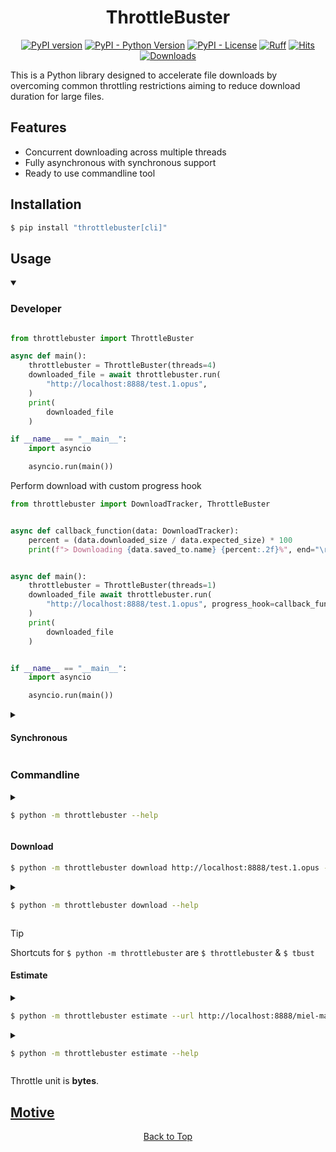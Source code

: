 <div align="center">

# ThrottleBuster

[![PyPI version](https://badge.fury.io/py/throttlebuster.svg)](https://pypi.org/project/throttlebuster)
[![PyPI - Python Version](https://img.shields.io/pypi/pyversions/throttlebuster)](https://pypi.org/project/throttlebuster)
[![PyPI - License](https://img.shields.io/pypi/l/throttlebuster)](https://pypi.org/project/throttlebuster)
[![Ruff](https://img.shields.io/endpoint?url=https://raw.githubusercontent.com/astral-sh/ruff/main/assets/badge/v2.json)](https://github.com/astral-sh/ruff)
[![Hits](https://hits.sh/github.com/Simatwa/throttlebuster.svg?label=Total%20hits&logo=dotenv)](https://github.com/Simatwa/throttlebuster "Total hits")
[![Downloads](https://pepy.tech/badge/throttlebuster)](https://pepy.tech/project/throttlebuster)
<!-- 
[![Code Coverage](https://img.shields.io/codecov/c/github/Simatwa/throttlebuster)](https://codecov.io/gh/Simatwa/throttlebuster)
-->
<!-- TODO: Add logo & wakatime-->
</div>

This is a Python library designed to accelerate file downloads by overcoming common throttling restrictions aiming to reduce download duration for large files.

## Features

- Concurrent downloading across multiple threads
- Fully asynchronous with synchronous support
- Ready to use commandline tool


## Installation

```bash
$ pip install "throttlebuster[cli]"
```

## Usage

<details open>

<summary>

### Developer
</summary>

```python

from throttlebuster import ThrottleBuster

async def main():
    throttlebuster = ThrottleBuster(threads=4)
    downloaded_file = await throttlebuster.run(
        "http://localhost:8888/test.1.opus",
    )
    print(
        downloaded_file
    )

if __name__ == "__main__":
    import asyncio

    asyncio.run(main())

```

Perform download with custom progress hook

```python
from throttlebuster import DownloadTracker, ThrottleBuster


async def callback_function(data: DownloadTracker):
    percent = (data.downloaded_size / data.expected_size) * 100
    print(f"> Downloading {data.saved_to.name} {percent:.2f}%", end="\r")


async def main():
    throttlebuster = ThrottleBuster(threads=1)
    downloaded_file await throttlebuster.run(
        "http://localhost:8888/test.1.opus", progress_hook=callback_function
    )
    print(
        downloaded_file
    )


if __name__ == "__main__":
    import asyncio

    asyncio.run(main())

```

<details>

<summary>

#### Synchronous
</summary>

```python
from throttlebuster import ThrottleBuster

throttlebuster = ThrottleBuster()

downloaed_file = throttlebuster.run_sync("http://localhost:8888/test.1.opus")

print(
    downloaded_file
)

```
</details>

</details>

### Commandline

<details>

<summary>

```sh
$ python -m throttlebuster --help
```
</summary>

```sh
Usage: python -m throttlebuster [OPTIONS] COMMAND [ARGS]...

  Accelerate file downloads by overcoming common throttling restrictions
  envvar-prefix : THROTTLEBUSTER.

Options:
  --version  Show the version and exit.
  --help     Show this message and exit.

Commands:
  download  Download file using http protocol
  estimate  Estimate download duration for different threads

```

</details>

#### Download

```sh
$ python -m throttlebuster download http://localhost:8888/test.1.opus --threads 14
```

<details>

<summary>

```sh
$ python -m throttlebuster download --help
```
</summary>

```sh
Usage: python -m throttlebuster download [OPTIONS] URL

  Download file using http protocol

Options:
  -T, --threads INTEGER RANGE     Number of threads to carry out the download
                                  : 2  [1<=x<=1000]
  -C, --chunk-size INTEGER        Streaming download chunk size in kilobytes :
                                  256
  -D, --dir DIRECTORY             Directory for saving the downloaded file to
                                  : PWD
  -P, --part-dir DIRECTORY        Directory for temporarily saving the
                                  downloaded file-parts to : PWD
  -E, --part-extension TEXT       Filename extension for download parts :
                                  .part
  -H, --request-headers TEXT...   Httpx request headers : default
  -B, --merge-buffer-size INTEGER RANGE
                                  Buffer size for merging the separated files
                                  in kilobytes : 256  [1<=x<=102400]
  -F, --filename TEXT             Filename for the downloaded content
  -M, --download-mode [start|resume|auto]
                                  Whether to start or resume incomplete
                                  download : auto
  -L, --file_size INTEGER         Size of the file to be downloaded : None
  -K, --colour TEXT               Progress bar display color : cyan
  -k, --keep-parts                Whether to retain the separate download
                                  parts : False
  -s, --simple                    Show percentage and bar only in progressbar
                                  : False
  -t, --test                      Just test if download is possible but do not
                                  actually download : False
  -a, --ascii                     Use unicode (smooth blocks) to fill the
                                  progress-bar meter : False
  -l, --no-leave                  Do not keep all leaves of the progressbar :
                                  False
  -z, --disable-progress-bar      Do not show progress_bar : False
  -q, --quiet                     Do not show any interactive information :
                                  False
  -v, --verbose                   Show more detailed information : 0
  --help                          Show this message and exit.
```

</details>

> [!TIP]
> Shortcuts for `$ python -m throttlebuster` are `$ throttlebuster` & `$ tbust`

#### Estimate

<details>

<summary>

```sh
$ python -m throttlebuster estimate --url http://localhost:8888/miel-martin.webm 260000

```
</summary>

```sh
         337.88 MB at 260.00 KB/s         
┏━━━━━━━━━┳━━━━━━━━━━━━┳━━━━━━━━━━━━━━━━━┓
┃ Threads ┃ Duration   ┃ Load per thread ┃
┡━━━━━━━━━╇━━━━━━━━━━━━╇━━━━━━━━━━━━━━━━━┩
│ 20      │ 1.08 Mins  │ 16.89 MB        │
│ 19      │ 1.14 Mins  │ 17.78 MB        │
│ 18      │ 1.20 Mins  │ 18.77 MB        │
│ 17      │ 1.27 Mins  │ 19.88 MB        │
│ 16      │ 1.35 Mins  │ 21.12 MB        │
│ 15      │ 1.44 Mins  │ 22.53 MB        │
│ 14      │ 1.55 Mins  │ 24.13 MB        │
│ 13      │ 1.67 Mins  │ 25.99 MB        │
│ 12      │ 1.80 Mins  │ 28.16 MB        │
│ 11      │ 1.97 Mins  │ 30.72 MB        │
│ 10      │ 2.17 Mins  │ 33.79 MB        │
│ 9       │ 2.41 Mins  │ 37.54 MB        │
│ 8       │ 2.71 Mins  │ 42.24 MB        │
│ 7       │ 3.09 Mins  │ 48.27 MB        │
│ 6       │ 3.61 Mins  │ 56.31 MB        │
│ 5       │ 4.33 Mins  │ 67.58 MB        │
│ 4       │ 5.41 Mins  │ 84.47 MB        │
│ 3       │ 7.22 Mins  │ 112.63 MB       │
│ 2       │ 10.83 Mins │ 168.94 MB       │
└─────────┴────────────┴─────────────────┘
```

</details>


<details>

<summary>

```sh
$ python -m throttlebuster estimate --help
```
</summary>

```sh
Usage: python -m throttlebuster estimate [OPTIONS] THROTTLE

  Estimate download duration for different threads

Options:
  -U, --url TEXT               Url to the target file
  -S, --size INTEGER           Size in bytes of the targeted file
  -T, --threads INTEGER RANGE  Threads amount to base the estimate on : Range
                               (2-30)  [1<=x<=1000]
  -j, --json                   Stdout estimates in json format
  --help                       Show this message and exit.
```

</details>

Throttle unit is **bytes**.

## [Motive](#features)

<div align="center">

[Back to Top](#throttlebuster)

</div>
